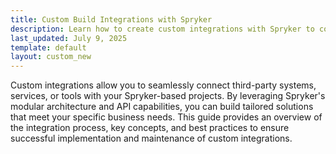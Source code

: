 ```yaml
---
title: Custom Build Integrations with Spryker
description: Learn how to create custom integrations with Spryker to connect third-party systems, services, or tools seamlessly, leveraging modular architecture and API capabilities for tailored business solutions.
last_updated: July 9, 2025
template: default
layout: custom_new
---
```


Custom integrations allow you to seamlessly connect third-party systems, services, or tools with your Spryker-based projects. By leveraging Spryker's modular architecture and API capabilities, you can build tailored solutions that meet your specific business needs. This guide provides an overview of the integration process, key concepts, and best practices to ensure successful implementation and maintenance of custom integrations.



